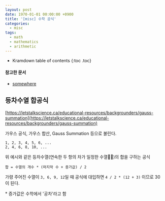 ```yaml
---
layout: post
date: 1970-01-01 00:00:00 +0900
title: '[misc] 수학 공식'
categories:
  - misc
tags:
  - math
  - mathematics
  - arithmetic
---
```


* Kramdown table of contents
{:toc .toc}

#### 참고한 문서

- [somewhere](somewhere)


## 등차수열 합공식

[https://letstalkscience.ca/educational-resources/backgrounders/gauss-summation](https://letstalkscience.ca/educational-resources/backgrounders/gauss-summation)

가우스 공식, 가우스 합산, Gauss Summation 등으로 불린다.

```
1, 2, 3, 4, 5, 6, ...
2, 4, 6, 8, 10, ...
```

위 예시와 같은 등차수열(연속한 두 항의 차가 일정한 수열😵‍💫)의 합을 구하는 공식

```
합 = 수열의 개수 * (마지막 수 + 증가값) / 2
```

가령 주어진 수열이 `3, 6, 9, 12`일 때 공식에 대입하면 `4 / 2 * (12 + 3)` 이므로 30이 된다.

\* 증가값은 수학에서 '공차'라고 함
